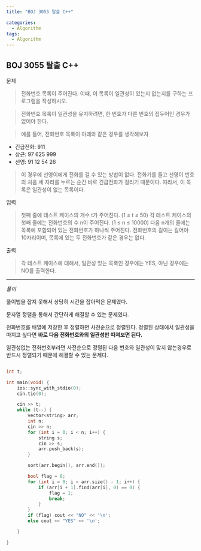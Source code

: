 ```yaml
---
title: "BOJ 3055 탈출 C++"

categories:
  - Algorithm
tags:
  - Algorithm
---
```


## BOJ 3055 탈출 C++

문제

> 전화번호 목록이 주어진다. 이때, 이 목록이 일관성이 있는지 없는지를 구하는 프로그램을 작성하시오.

> 전화번호 목록이 일관성을 유지하려면, 한 번호가 다른 번호의 접두어인 경우가 없어야 한다.

> 예를 들어, 전화번호 목록이 아래와 같은 경우를 생각해보자

- 긴급전화: 911
- 상근: 97 625 999
- 선영: 91 12 54 26

> 이 경우에 선영이에게 전화를 걸 수 있는 방법이 없다. 전화기를 들고 선영이 번호의 처음 세 자리를 누르는 순간 바로 긴급전화가 걸리기 때문이다. 따라서, 이 목록은 일관성이 없는 목록이다.

입력

> 첫째 줄에 테스트 케이스의 개수 t가 주어진다. (1 ≤ t ≤ 50) 각 테스트 케이스의 첫째 줄에는 전화번호의 수 n이 주어진다. (1 ≤ n ≤ 10000) 다음 n개의 줄에는 목록에 포함되어 있는 전화번호가 하나씩 주어진다. 전화번호의 길이는 길어야 10자리이며, 목록에 있는 두 전화번호가 같은 경우는 없다.

출력

> 각 테스트 케이스에 대해서, 일관성 있는 목록인 경우에는 YES, 아닌 경우에는 NO를 출력한다.

---

_풀이_

풀이법을 잡지 못해서 상당히 시간을 잡아먹은 문제였다.

문자열 정렬을 통해서 간단하게 해결할 수 있는 문제였다.

전화번호를 배열에 저장한 후 정렬하면 사전순으로 정렬된다.
정렬된 상태에서 일관성을 따지고 싶다면 **바로 다음 전화번호와의 일관성만 따져보면 된다.**

일관성없는 전화번호부라면 사전순으로 정렬된 다음 번호와 일관성이 맞지 않는경우로 반드시 정렬되기 때문에 해결할 수 있는 문제다.

```c++

int t;

int main(void) {
    ios::sync_with_stdio(0);
    cin.tie(0);

    cin >> t;
    while (t--) {
        vector<string> arr;
        int n;
        cin >> n;
        for (int i = 0; i < n; i++) {
            string s;
            cin >> s;
            arr.push_back(s);
        }

        sort(arr.begin(), arr.end());

        bool flag = 0;
        for (int i = 0; i < arr.size() - 1; i++) {
            if (arr[i + 1].find(arr[i], 0) == 0) {
                flag = 1;
                break;
            }
        }
        if (flag) cout << "NO" << '\n';
        else cout << "YES" << '\n';

    }

}


```
